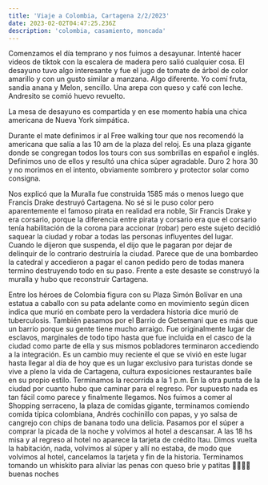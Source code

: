 ```yaml
---
title: 'Viaje a Colombia, Cartagena 2/2/2023'
date: 2023-02-02T04:47:25.236Z
description: 'colombia, casamiento, moncada'
---
```

Comenzamos el día temprano y nos fuimos a desayunar. Intenté hacer videos de tiktok con la escalera de madera pero salió cualquier cosa. El desayuno tuvo algo interesante y fue el jugo de tomate de árbol de color amarillo y con un gusto similar a manzana. Algo diferente.
Yo comí fruta, sandia anana y Melon,  sencillo. Una arepa con queso y café con leche. Andresito se comió huevo revuelto. 

La mesa de desayuno es compartida y en ese momento había una chica americana de Nueva York simpática.

Durante el mate definimos ir al  Free walking tour que nos recomendó la americana que salía a las 10 am de la plaza del reloj. Es una plaza gigante donde se congregan todos los tours con sus sombrillas en español e inglés. Definimos uno de ellos y resultó una chica súper agradable. Duro 2 hora 30 y no morimos en el intento, obviamente sombrero y protector solar como consigna.

Nos explicó que la  Muralla fue construida 1585 más o menos luego que Francis Drake destruyó Cartagena. No sé si le puso color pero aparentemente el famoso pirata en realidad era noble, Sir Francis Drake y era corsario, porque la diferencia entre pirata y corsario era que el corsario tenía habilitación de la corona para accionar (robar) pero este sujeto decidió saquear la ciudad y robar a todas las personas influyentes del lugar. Cuando le dijeron que suspenda, el dijo que le pagaran por dejar de delinquir de lo contrario destruiría la ciudad. Parece que de una bombardeo la catedral y accedieron a pagar el canon pedido pero de todas manera termino destruyendo todo en su paso. Frente a este desaste se construyó la muralla y hubo que reconstruir Cartagena.

Entre los héroes de Colombia figura con su  Plaza Simón Bolívar en una estatua a caballo con su pata adelante como en movimiento según dicen indica que murió en combate pero la verdadera historia dice murió de tuberculosis.
También pasamos por el Barrio de Getsemani que es más que un barrio porque su gente tiene mucho arraigo. Fue originalmente lugar de esclavos, marginales de todo tipo hasta que fue incluida en el casco de la ciudad  como parte de ella y sus mismos pobladores terminaron accediendo a la integración. Es un cambio muy reciente el que se vivió en este lugar hasta llegar al día de hoy que es un lugar exclusivo para turistas donde se vive a pleno la vida de Cartagena, cultura exposiciones restaurantes baile en su propio estilo.
Terminamos la recorrida a la 1 p.m. En la otra punta de la ciudad por cuanto hubo que caminar para el regreso. Por supuesto nada es tan fácil como parece y finalmente llegamos. Nos fuimos a comer al Shopping serraceno, la plaza de comidas gigante, terminamos comiendo comida típica colombiana, Andrés cochinillo con papas, y yo salsa de cangrejo con chips de banana todo una delicia.
Pasamos por el súper a comprar la picada de la noche y volvimos al hotel a descansar.
A las 18 hs misa y al regreso al hotel no aparece la tarjeta de crédito  Itau. Dimos vuelta la habitación, nada, volvimos al súper y allí no estaba, de modo que volvimos al hotel, cancelamos la tarjeta y fin de la historia.
Terminamos tomando un whiskito para aliviar las penas con queso brie y patitas 👏👏😂😂buenas noches
